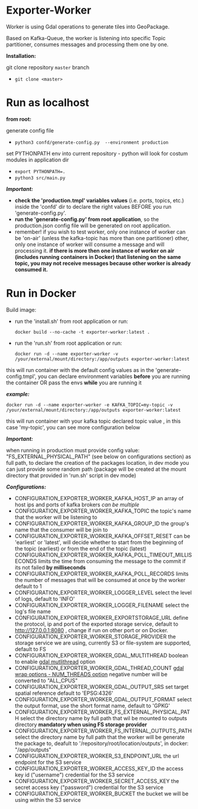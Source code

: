 # **Exporter-Worker**

Worker is using Gdal operations to generate tiles into GeoPackage.

Based on Kafka-Queue, the worker is listening into specific Topic partitioner, consumes 
messages and processing them one by one.

**Installation:**

git clone repository `master` branch 
* `git clone <master>`

# Run as localhost

  **from root:**

generate config file
* `python3 confd/generate-config.py  --environment production`

set PYTHONPATH env into current repository - python will look for costum modules in application dir
* `export PYTHONPATH=.`
* `python3 src/main.py`

**_Important:_**

- **check the 'production.tmpl' variables values** (i.e. ports, topics, etc.) inside the 'confd' dir to declare the right values BEFORE you run 'generate-config.py'.
- **run the 'generate-config.py' from root application**, so the production.json config file will be generated on root application.  
- remember! if you wish to test worker, only one instance of worker can be 'on-air' (unless the kafka-topic has more than one partitioner) other, only one instance of worker will consume a message and will processing it.
  **if there is more then one instance of worker on air (includes running containers in Docker) that listening on the same topic, you may not receive messages because other worker is already consumed it.**
  
# Run in Docker

Build image:

* run the 'install.sh' from root application or run:
  
   `docker build --no-cache -t exporter-worker:latest .`

* run the 'run.sh' from root application or run:
  
  `docker run -d --name exporter-worker -v /your/external/mount/directory:/app/outputs exporter-worker:latest`

this will run container with the default config values as in the 'generate-config.tmpl',
you can declare environment variables **before** you are running the container OR pass the envs **while** you are running it

_**example:**_

`docker run -d --name exporter-worker -e KAFKA_TOPIC=my-topic -v /your/external/mount/directory:/app/outputs exporter-worker:latest`


this will run container with your kafka topic declared topic value , in this case 'my-topic', you can see more configuration below

**_Important:_**

when running in production must provide config value: "FS_EXTERNAL_PHYSICAL_PATH" (see below on configurations section) as full path, to declare the creation of the packages location,
in dev mode you can just provide some random path (package will be created at the mount directory that provided in 'run.sh' script in dev mode)

**_Configurations:_**

- CONFIGURATION_EXPORTER_WORKER_KAFKA_HOST_IP   an array of host ips and ports of kafka brokers *can be multiple*
- CONFIGURATION_EXPORTER_WORKER_KAFKA_TOPIC     the topic's name that the worker will be listening to
- CONFIGURATION_EXPORTER_WORKER_KAFKA_GROUP_ID       the group's name that the consumer will be join to
- CONFIGURATION_EXPORTER_WORKER_KAFKA_OFFSET_RESET   can be 'earliest' or 'latest', will decide whether to start from the beginning of the topic (earliest) or from the end of the topic (latest)
  CONFIGURATION_EXPORTER_WORKER_KAFKA_POLL_TIMEOUT_MILLISECONDS    limits the time from consuming the message to the commit if its not failed **by milliseconds** 
- CONFIGURATION_EXPORTER_WORKER_KAFKA_POLL_RECORDS    limits the number of messages that will be consumed at once by the worker default to 1
- CONFIGURATION_EXPORTER_WORKER_LOGGER_LEVEL    select the level of logs, default to 'INFO'
- CONFIGURATION_EXPORTER_WORKER_LOGGER_FILENAME    select the log's file name
- CONFIGURATION_EXPORTER_WORKER_EXPORTSTORAGE_URL    define the protocol, ip and port of the exported storage service, default to http://127.0.0.1:8080 , change if run on other port or on Docker.
- CONFIGURATION_EXPORTER_WORKER_STORAGE_PROVIDER the storage service we are using, currently S3 or file-system are supported, default to FS
- CONFIGURATION_EXPORTER_WORKER_GDAL_MULTITHREAD    boolean to enable [gdal mutlithread](https://gdal.org/programs/gdalwarp.html#cmdoption-gdalwarp-multi) option 
- CONFIGURATION_EXPORTER_WORKER_GDAL_THREAD_COUNT    [gdal wrap options - NUM_THREADS option](https://gdal.org/api/gdalwarp_cpp.html#_CPPv4N15GDALWarpOptions16papszWarpOptionsE) negative number will be converted to "ALL_CPUS"  
- CONFIGURATION_EXPORTER_WORKER_GDAL_OUTPUT_SRS   set target spatial reference default to 'EPSG:4326'
- CONFIGURATION_EXPORTER_WORKER_GDAL_OUTPUT_FORMAT   select the output format, use the short format name, default to 'GPKG'
- CONFIGURATION_EXPORTER_WORKER_FS_EXTERNAL_PHYSICAL_PATH   select the directory name by full path that wil be mounted to outputs directory **mandatory when using FS storage provider** 
- CONFIGURATION_EXPORTER_WORKER_FS_INTERNAL_OUTPUTS_PATH    select the directory name by full path that the worker will be generate the package to, deafult to '/repository/root/location/outputs', in docker: "/app/outputs"
- CONFIGURATION_EXPORTER_WORKER_S3_ENDPOINT_URL the url endpoint for the S3 service
- CONFIGURATION_EXPORTER_WORKER_ACCESS_KEY_ID the access key id ("username") credential for the S3 service
- CONFIGURATION_EXPORTER_WORKER_SECRET_ACCESS_KEY the secret access key ("password") credential for the S3 service
- CONFIGURATION_EXPORTER_WORKER_BUCKET the bucket we will be using within the S3 service